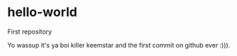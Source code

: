 # hello-world
First repository

Yo wassup it's ya boi killer keemstar and the first commit on github ever :))).
